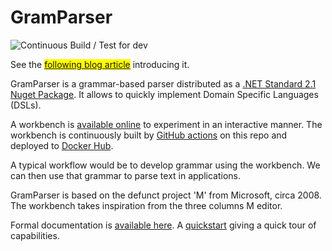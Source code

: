 # GramParser

![Continuous Build / Test for dev](https://github.com/vplauzon/GramParser/workflows/Continuous%20Build%20/%20Test%20for%20dev/badge.svg)

See the <span style="background:yellow">[following blog article](http://todo.com)</span> introducing it.

GramParser is a grammar-based parser distributed as a [.NET Standard 2.1 Nuget Package](https://www.nuget.org/packages/GramParser/).  It allows to quickly implement Domain Specific Languages (DSLs).

A workbench is [available online](https://workbench-gram-parser-jlv6prl7bdhpu.azurewebsites.net/) to experiment in an interactive manner.  The workbench is continuously built by [GitHub actions](https://docs.github.com/en/free-pro-team@latest/actions) on this repo and deployed to [Docker Hub](https://hub.docker.com/repository/docker/vplauzon/gram-parser-workbench).

A typical workflow would be to develop grammar using the workbench.  We can then use that grammar to parse text in applications.

GramParser is based on the defunct project 'M' from Microsoft, circa 2008.  The workbench takes inspiration from the three columns M editor.

Formal documentation is [available here](documentation).  A [quickstart](documentation/quickstart.md) giving a quick tour of capabilities.